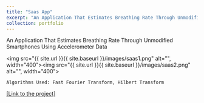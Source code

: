 ```yaml
---
title: "Saas App"
excerpt: "An Application That Estimates Breathing Rate Through Unmodified Smartphones Using Accelerometer Data"
collection: portfolio
---
```


An Application That Estimates Breathing Rate Through Unmodified Smartphones Using Accelerometer Data

<img src="{{ site.url }}{{ site.baseurl }}/images/saas1.png" alt="", width="400"><img src="{{ site.url }}{{ site.baseurl }}/images/saas2.png" alt="", width="400">

`Algorithms Used: Fast Fourier Transform, Hilbert Transform`

<a href="" target="_blank">[Link to the project]</a>